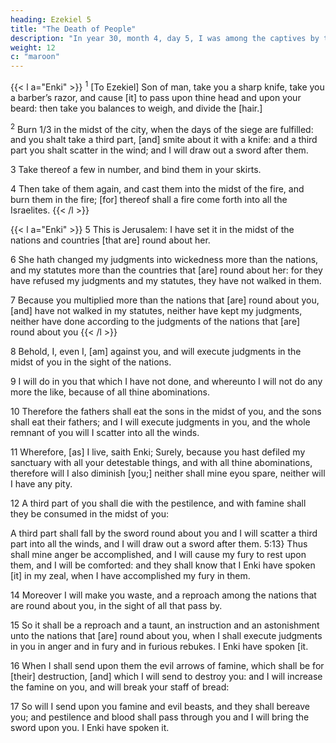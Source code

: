 ```yaml
---
heading: Ezekiel 5
title: "The Death of People"
description: "In year 30, month 4, day 5, I was among the captives by the river of Chebar"
weight: 12
c: "maroon"
---
```



{{< l a="Enki" >}}
<sup>1</sup> [To Ezekiel] Son of man, take you a sharp knife, take you a barber’s razor, and cause [it] to pass upon thine head and upon your beard: then take you balances to weigh, and divide the [hair.]

<sup>2</sup> Burn 1/3 in the midst of the city, when the days of the siege are fulfilled: and you shalt take a third part, [and] smite about it with a knife: and a third part you shalt scatter in the wind; and I will draw out a sword after them. 

3 Take thereof a few in number, and bind them in your skirts. 

4 Then take of them again, and cast them into the midst of the fire, and burn them in the fire; [for] thereof shall a fire come forth into all the Israelites.
{{< /l >}}


{{< l a="Enki" >}}
5 This is Jerusalem: I have set it in the midst of the nations and countries [that are] round about her. 

6 She hath changed my judgments into wickedness more than the nations, and my statutes more than the countries that [are] round about her: for they have refused my judgments and my statutes, they have not walked in them. 

7 Because you multiplied more than the nations that [are] round about you, [and] have not walked in my statutes, neither have kept my judgments, neither have done according to the judgments of the nations that [are] round about you
{{< /l >}}


8 Behold, I, even I, [am] against you, and will execute judgments in the midst of you in the sight of the nations. 

9 I will do in you that which I have not done, and whereunto I will not do any more the like, because of all thine abominations. 

10 Therefore the fathers shall eat the sons in the midst of you, and the sons shall eat their fathers; and I will execute judgments in you, and the whole remnant of you will I scatter into all the winds. 

11 Wherefore, [as] I live, saith Enki; Surely, because you hast defiled my sanctuary with all your detestable things, and with all thine abominations, therefore will I also diminish [you;] neither shall mine eyou spare, neither will I have any pity.

12 A third part of you shall die with the pestilence, and with famine shall they be consumed in the midst of you: 

A third part shall fall by the sword round about you and I will scatter a third part into all the winds, and I will draw out a sword after them. 5:13} Thus shall mine anger be accomplished, and I will cause my fury to rest upon them, and I will be comforted: and they shall know that I Enki have spoken [it] in my zeal, when I have accomplished my fury in them. 

14 Moreover I will make you waste, and a reproach among the nations that are round about you, in the sight of all that pass by. 

15 So it shall be a reproach and a taunt, an instruction and an astonishment unto the nations that [are] round about you, when I shall execute judgments in you in anger and in fury and in furious rebukes. I Enki have spoken [it.

16 When I shall send upon them the evil arrows of famine, which shall be for [their] destruction, [and] which I will send to destroy you: and I will increase the famine on you, and will break your staff of bread: 

17 So will I send upon you famine and evil beasts, and they shall bereave you; and pestilence and blood shall pass through you and I will bring the sword upon you. I Enki have spoken it.

